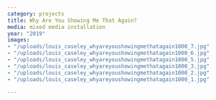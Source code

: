```yaml
---
category: projects
title: Why Are You Showing Me That Again?
media: mixed media installation
year: "2019"
images:
- "/uploads/louis_caseley_whyareyoushowingmethatagain1000_7.jpg"
- "/uploads/louis_caseley_whyareyoushowingmethatagain1000_6.jpg"
- "/uploads/louis_caseley_whyareyoushowingmethatagain1000_5.jpg"
- "/uploads/louis_caseley_whyareyoushowingmethatagain1000_3.jpg"
- "/uploads/louis_caseley_whyareyoushowingmethatagain1000_2.jpg"
- "/uploads/louis_caseley_whyareyoushowingmethatagain1000_1.jpg"

---
```

